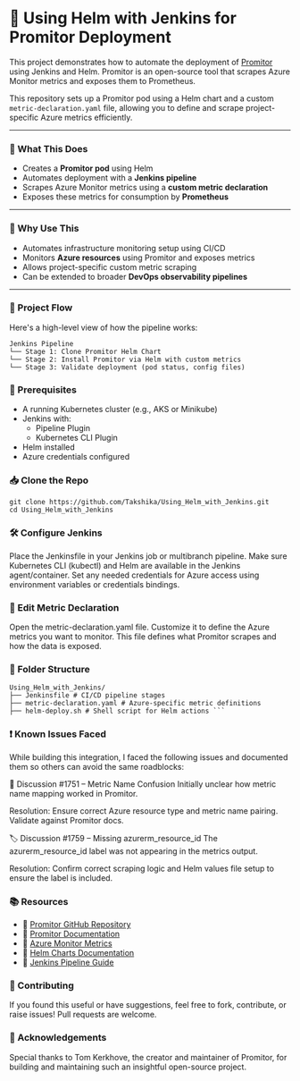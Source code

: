 # 🚀 Using Helm with Jenkins for Promitor Deployment

This project demonstrates how to automate the deployment of [Promitor](https://github.com/tomkerkhove/promitor) using Jenkins and Helm. Promitor is an open-source tool that scrapes Azure Monitor metrics and exposes them to Prometheus.

This repository sets up a Promitor pod using a Helm chart and a custom `metric-declaration.yaml` file, allowing you to define and scrape project-specific Azure metrics efficiently.

---

### 🧠 What This Does

- Creates a **Promitor pod** using Helm
- Automates deployment with a **Jenkins pipeline**
- Scrapes Azure Monitor metrics using a **custom metric declaration**
- Exposes these metrics for consumption by **Prometheus**

---

### 🎯 Why Use This

- Automates infrastructure monitoring setup using CI/CD
- Monitors **Azure resources** using Promitor and exposes metrics
- Allows project-specific custom metric scraping
- Can be extended to broader **DevOps observability pipelines**

---

### 🧭 Project Flow

Here's a high-level view of how the pipeline works:
```
Jenkins Pipeline
└── Stage 1: Clone Promitor Helm Chart
└── Stage 2: Install Promitor via Helm with custom metrics
└── Stage 3: Validate deployment (pod status, config files)
```

### 🔧 Prerequisites

- A running Kubernetes cluster (e.g., AKS or Minikube)
- Jenkins with:
  - Pipeline Plugin
  - Kubernetes CLI Plugin
- Helm installed
- Azure credentials configured

### 📥 Clone the Repo
```
git clone https://github.com/Takshika/Using_Helm_with_Jenkins.git  
cd Using_Helm_with_Jenkins
```

### 🛠 Configure Jenkins
Place the Jenkinsfile in your Jenkins job or multibranch pipeline.
Make sure Kubernetes CLI (kubectl) and Helm are available in the Jenkins agent/container.
Set any needed credentials for Azure access using environment variables or credentials bindings.

### 🧾 Edit Metric Declaration
Open the metric-declaration.yaml file.
Customize it to define the Azure metrics you want to monitor.
This file defines what Promitor scrapes and how the data is exposed.

### 📁 Folder Structure
```
Using_Helm_with_Jenkins/ 
├── Jenkinsfile # CI/CD pipeline stages 
├── metric-declaration.yaml # Azure-specific metric definitions 
├── helm-deploy.sh # Shell script for Helm actions ``` 
```

### ❗ Known Issues Faced
While building this integration, I faced the following issues and documented them so others can avoid the same roadblocks:

🔎 Discussion #1751 – Metric Name Confusion
Initially unclear how metric name mapping worked in Promitor.

Resolution: Ensure correct Azure resource type and metric name pairing. Validate against Promitor docs.

🏷️ Discussion #1759 – Missing azurerm_resource_id
The azurerm_resource_id label was not appearing in the metrics output.

Resolution: Confirm correct scraping logic and Helm values file setup to ensure the label is included.

### 📚 Resources
- 📘 [Promitor GitHub Repository](https://github.com/tomkerkhove/promitor)
- 📘 [Promitor Documentation](https://promitor.io/)
- 📘 [Azure Monitor Metrics](https://learn.microsoft.com/en-us/azure/azure-monitor/essentials/metrics)
- 📘 [Helm Charts Documentation](https://helm.sh/docs/)
- 📘 [Jenkins Pipeline Guide](https://www.jenkins.io/doc/book/pipeline/)

### 🙌 Contributing
If you found this useful or have suggestions, feel free to fork, contribute, or raise issues! Pull requests are welcome.

### 🙏 Acknowledgements
Special thanks to Tom Kerkhove, the creator and maintainer of Promitor, for building and maintaining such an insightful open-source project.